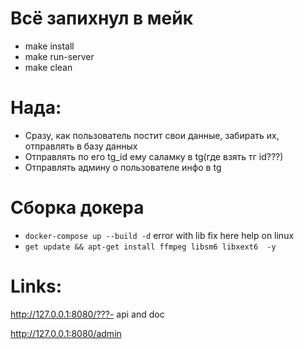 # Всё запихнул в мейк

- make install
- make run-server
- make clean 

# Нада: 
- Сразу, как пользователь постит свои данные, забирать их, отправлять в базу данных
- Отправлять по его tg_id ему саламку в tg(где взять тг id???)
- Отправлять админу о пользователе инфо в tg

# Сборка докера
- ```docker-compose up --build -d```
error with lib fix here 
help on linux 
- ```get update && apt-get install ffmpeg libsm6 libxext6  -y```

# Links: 
http://127.0.0.1:8080/???- api and doc 

http://127.0.0.1:8080/admin

